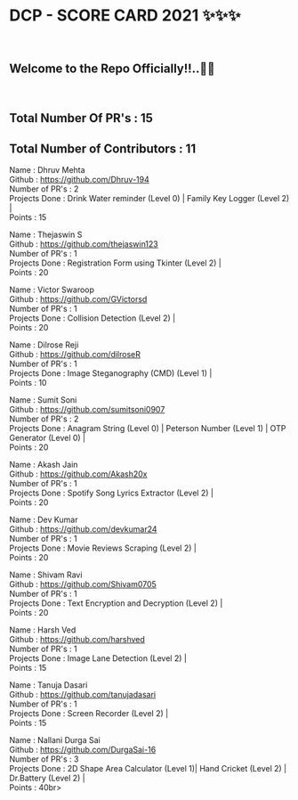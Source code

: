 <h1> DCP - SCORE CARD 2021 ✨✨✨ </h1> <br>
<h2> Welcome to the Repo Officially!!..🙌👏 </h2> <br>

## Total Number Of PR's : 15
## Total Number of Contributors : 11
  
Name : Dhruv Mehta <br>
Github : https://github.com/Dhruv-194 <br>
Number of PR's : 2 <br>
Projects Done : Drink Water reminder (Level 0) | Family Key Logger (Level 2) | <br>
Points : 15 <br>

Name : Thejaswin S <br>
Github : https://github.com/thejaswin123 <br>
Number of PR's : 1 <br>
Projects Done : Registration Form using Tkinter (Level 2) | <br>
Points : 20 <br>

Name : Victor Swaroop <br>
Github : https://github.com/GVictorsd <br>
Number of PR's : 1 <br>
Projects Done : Collision Detection (Level 2) | <br>
Points : 20 <br>

Name : Dilrose Reji <br>
Github : https://github.com/dilroseR <br>
Number of PR's : 1 <br>
Projects Done : Image Steganography (CMD) (Level 1) | <br>
Points : 10 <br>

Name : Sumit Soni <br>
Github : https://github.com/sumitsoni0907 <br>
Number of PR's : 2 <br>
Projects Done : Anagram String (Level 0) | Peterson Number (Level 1) | OTP Generator (Level 0) | <br>
Points : 20 <br>

Name : Akash Jain <br>
Github : https://github.com/Akash20x <br>
Number of PR's : 1 <br>
Projects Done : Spotify Song Lyrics Extractor (Level 2) | <br>
Points : 20 <br>

Name : Dev Kumar <br>
Github : https://github.com/devkumar24 <br>
Number of PR's : 1 <br>
Projects Done : Movie Reviews Scraping (Level 2) | <br>
Points : 20 <br>

Name : Shivam Ravi <br>
Github : https://github.com/Shivam0705 <br>
Number of PR's : 1 <br>
Projects Done : Text Encryption and Decryption (Level 2) | <br>
Points : 20 <br>

Name : Harsh Ved <br>
Github : https://github.com/harshved <br>
Number of PR's : 1 <br>
Projects Done : Image Lane Detection (Level 2) | <br>
Points : 15 <br>

Name : Tanuja Dasari <br>
Github : https://github.com/tanujadasari<br>
Number of PR's : 1 <br>
Projects Done : Screen Recorder (Level 2) | <br>
Points : 15 <br>

Name : Nallani Durga Sai <br>
Github : https://github.com/DurgaSai-16 <br>
Number of PR's : 3 <br>
Projects Done : 2D Shape Area Calculator (Level 1)| Hand Cricket (Level 2) | Dr.Battery (Level 2) | <br>
Points : 40br>
